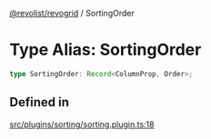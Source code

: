 [@revolist/revogrid](README.md) / SortingOrder

# Type Alias: SortingOrder

```ts
type SortingOrder: Record<ColumnProp, Order>;
```

## Defined in

[src/plugins/sorting/sorting.plugin.ts:18](https://github.com/revolist/revogrid/blob/3cf03d1039e53d8581c1791130c13324e129dd40/src/plugins/sorting/sorting.plugin.ts#L18)
